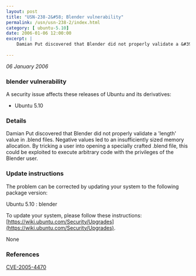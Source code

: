 ```yaml
---
layout: post
title: "USN-238-2&#58; Blender vulnerability"
permalink: /usn/usn-238-2/index.html
category: [ ubuntu-5.10]
date: 2006-01-06 12:00:00
excerpt: |
    Damian Put discovered that Blender did not properly validate a &#39;length&#39; value in .blend files. Negative values led to an insufficiently sized memory allocation. By tricking a user into opening a specially crafted .blend file, this could be exploited to execute arbitrary code with the privileges of the Blender user.
    
--- 
```

 
 

*06 January 2006*

### blender vulnerability

A security issue affects these releases of Ubuntu and its derivatives:

* Ubuntu 5.10

### Details

Damian Put discovered that Blender did not properly validate a &#39;length&#39; value in .blend files. Negative values led to an insufficiently sized memory allocation. By tricking a user into opening a specially crafted .blend file, this could be exploited to execute arbitrary code with the privileges of the Blender user.

### Update instructions

The problem can be corrected by updating your system to the following package version:

Ubuntu 5.10
 : blender 

To update your system, please follow these instructions: [https://wiki.ubuntu.com/Security/Upgrades](https://wiki.ubuntu.com/Security/Upgrades).

None

### References

 
 [CVE-2005-4470](http://people.ubuntu.com/~ubuntu-security/cve/CVE-2005-4470)
 

